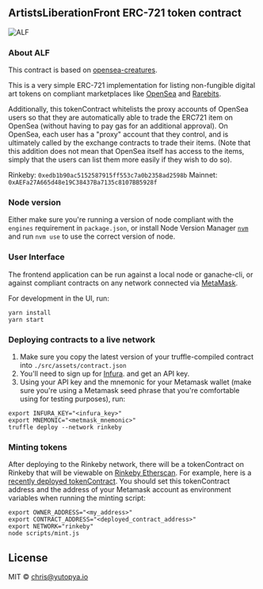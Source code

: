 ## ArtistsLiberationFront ERC-721 token contract

![ALF](https://artistunleashed.app/static/media/logo.9a99eea9.png)

### About ALF

This contract is based on [opensea-creatures](https://github.com/ProjectOpenSea/opensea-creatures).

This is a very simple ERC-721 implementation for listing non-fungible digital art tokens on 
compliant marketplaces like [OpenSea](https://opensea.io) and [Rarebits](https://rarebits.io).

Additionally, this tokenContract whitelists the proxy accounts of OpenSea users so that they 
are automatically able to trade the ERC721 item on OpenSea (without having to pay gas for an 
additional approval). On OpenSea, each user has a "proxy" account that they control, and is 
ultimately called by the exchange contracts to trade their items. (Note that this addition 
does not mean that OpenSea itself has access to the items, simply that the users can list them 
more easily if they wish to do so).

Rinkeby: `0xedb1b90ac5152587915ff553c7a0b2358ad2598b`
Mainnet: `0xAEFa27A665d48e19C38437Ba7135c8107BB5928f`

### Node version

Either make sure you're running a version of node compliant with the `engines` requirement in 
`package.json`, or install Node Version Manager [`nvm`](https://github.com/creationix/nvm) and 
run `nvm use` to use the correct version of node.

### User Interface

The frontend application can be run against a local node or ganache-cli, or against compliant 
contracts on any network connected via [MetaMask](https://metamask.io/).

For development in the UI, run:
```
yarn install
yarn start
```

### Deploying contracts to a live network

1. Make sure you copy the latest version of your truffle-compiled contract into `./src/assets/contract.json`
1. You'll need to sign up for [Infura](https://infura.io). and get an API key.
1. Using your API key and the mnemonic for your Metamask wallet (make sure you're 
using a Metamask seed phrase that you're comfortable using for testing purposes), run:
```
export INFURA_KEY="<infura_key>"
export MNEMONIC="<metmask_mnemonic>"
truffle deploy --network rinkeby
```

### Minting tokens

After deploying to the Rinkeby network, there will be a tokenContract on Rinkeby that will be viewable 
on [Rinkeby Etherscan](https://rinkeby.etherscan.io). For example, here is a 
[recently deployed tokenContract](https://rinkeby.etherscan.io/address/0xeba05c5521a3b81e23d15ae9b2d07524bc453561). 
You should set this tokenContract address and the address of your Metamask account as environment variables 
when running the minting script:

```
export OWNER_ADDRESS="<my_address>"
export CONTRACT_ADDRESS="<deployed_contract_address>"
export NETWORK="rinkeby"
node scripts/mint.js
```

## License

MIT © [chris@yutopya.io](http://yutopya.io/)
